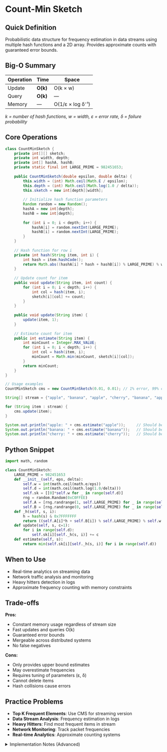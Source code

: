 # Count-Min Sketch

## Quick Definition

Probabilistic data structure for frequency estimation in data streams using multiple hash functions and a 2D array. Provides approximate counts with guaranteed error bounds.

## Big-O Summary

| Operation | Time | Space |
|-----------|------|-------|
| Update | **O(k)** | O(k × w) |
| Query | **O(k)** | — |
| Memory | — | O(1/ε × log δ⁻¹) |

*k = number of hash functions, w = width, ε = error rate, δ = failure probability*

## Core Operations

```java
class CountMinSketch {
    private int[][] sketch;
    private int width, depth;
    private int[] hashA, hashB;
    private static final int LARGE_PRIME = 982451653;
    
    public CountMinSketch(double epsilon, double delta) {
        this.width = (int) Math.ceil(Math.E / epsilon);
        this.depth = (int) Math.ceil(Math.log(1.0 / delta));
        this.sketch = new int[depth][width];
        
        // Initialize hash function parameters
        Random random = new Random();
        hashA = new int[depth];
        hashB = new int[depth];
        
        for (int i = 0; i < depth; i++) {
            hashA[i] = random.nextInt(LARGE_PRIME);
            hashB[i] = random.nextInt(LARGE_PRIME);
        }
    }
    
    // Hash function for row i
    private int hash(String item, int i) {
        int hash = item.hashCode();
        return Math.abs((hashA[i] * hash + hashB[i]) % LARGE_PRIME) % width;
    }
    
    // Update count for item
    public void update(String item, int count) {
        for (int i = 0; i < depth; i++) {
            int col = hash(item, i);
            sketch[i][col] += count;
        }
    }
    
    public void update(String item) {
        update(item, 1);
    }
    
    // Estimate count for item
    public int estimate(String item) {
        int minCount = Integer.MAX_VALUE;
        for (int i = 0; i < depth; i++) {
            int col = hash(item, i);
            minCount = Math.min(minCount, sketch[i][col]);
        }
        return minCount;
    }
}

// Usage examples
CountMinSketch cms = new CountMinSketch(0.01, 0.01); // 1% error, 99% confidence

String[] stream = {"apple", "banana", "apple", "cherry", "banana", "apple"};

for (String item : stream) {
    cms.update(item);
}

System.out.println("apple: " + cms.estimate("apple"));     // Should be close to 3
System.out.println("banana: " + cms.estimate("banana"));   // Should be close to 2
System.out.println("cherry: " + cms.estimate("cherry"));   // Should be close to 1
```

## Python Snippet

```python
import math, random

class CountMinSketch:
    LARGE_PRIME = 982451653
    def __init__(self, eps, delta):
        self.w = int(math.ceil(math.e/eps))
        self.d = int(math.ceil(math.log(1.0/delta)))
        self.sk = [[0]*self.w for _ in range(self.d)]
        rng = random.Random(0xC0FFEE)
        self.A = [rng.randrange(1, self.LARGE_PRIME) for _ in range(self.d)]
        self.B = [rng.randrange(0, self.LARGE_PRIME) for _ in range(self.d)]
    def _h(self, s, i):
        h = hash(s) & 0x7FFFFFFF
        return ((self.A[i]*h + self.B[i]) % self.LARGE_PRIME) % self.w
    def update(self, s, c=1):
        for i in range(self.d):
            self.sk[i][self._h(s, i)] += c
    def estimate(self, s):
        return min(self.sk[i][self._h(s, i)] for i in range(self.d))
```

## When to Use

- Real-time analytics on streaming data
- Network traffic analysis and monitoring
- Heavy hitters detection in logs
- Approximate frequency counting with memory constraints

## Trade-offs

**Pros:**

- Constant memory usage regardless of stream size
- Fast updates and queries O(k)
- Guaranteed error bounds
- Mergeable across distributed systems
- No false negatives

**Cons:**

- Only provides upper bound estimates
- May overestimate frequencies
- Requires tuning of parameters (ε, δ)
- Cannot delete items
- Hash collisions cause errors

## Practice Problems

- **Top K Frequent Elements**: Use CMS for streaming version
- **Data Stream Analysis**: Frequency estimation in logs
- **Heavy Hitters**: Find most frequent items in stream
- **Network Monitoring**: Track packet frequencies
- **Real-time Analytics**: Approximate counting systems

<details>
<summary>Implementation Notes (Advanced)</summary>

### Parameter Selection

- **Width w**: w = ⌈e/ε⌉ where ε is relative error
- **Depth d**: d = ⌈ln(1/δ)⌉ where δ is failure probability
- **Memory**: O(ε⁻¹ log δ⁻¹) space complexity
- **Trade-offs**: Larger sketch = better accuracy, more memory

### Hash Function Design

- **Universal hashing**: Use family of hash functions
- **Pairwise independent**: Sufficient for theoretical guarantees
- **Practical choices**: Multiply-shift, polynomial, or cryptographic
- **Collision handling**: Multiple hash functions reduce collisions

### Error Analysis

- **Upper bound**: estimate ≤ true_count + ε × total_count
- **Confidence**: Pr[error > bound] ≤ δ
- **No false negatives**: Never underestimate if item exists
- **Practical error**: Often much smaller than theoretical bound

### Applications

- **Network monitoring**: DDoS detection, traffic analysis
- **Database systems**: Query optimization, statistics
- **Web analytics**: Page view counting, user tracking
- **Security**: Anomaly detection, intrusion prevention

</details>
